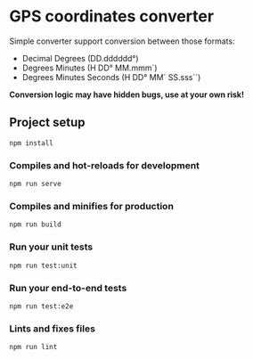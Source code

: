# GPS coordinates converter

Simple converter support conversion between those formats:
- Decimal Degrees (DD.dddddd°)
- Degrees Minutes (H DD° MM.mmm´) 
- Degrees Minutes Seconds (H DD° MM´ SS.sss´´)

**Conversion logic may have hidden bugs, use at your own risk!**

## Project setup
```
npm install
```

### Compiles and hot-reloads for development
```
npm run serve
```

### Compiles and minifies for production
```
npm run build
```

### Run your unit tests
```
npm run test:unit
```

### Run your end-to-end tests
```
npm run test:e2e
```

### Lints and fixes files
```
npm run lint
```

